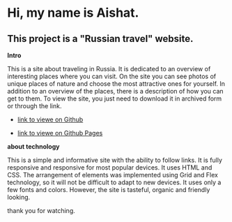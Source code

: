 # Hi, my name is Aishat.

## This project is a "Russian travel" website.

**Intro**

This is a site about traveling in Russia.
It is dedicated to an overview of interesting places where you can visit.
On the site you can see photos of unique places of nature and choose the most attractive ones for yourself. In addition to an overview of the places, there is a description of how you can get to them.
To view the site, you just need to download it in archived form or through the link.

* [link to viewe  on Github](https://github.com/homo-errantium/russian-travel)

* [link to viewe  on Github Pages](https://homo-errantium.github.io/russian-travel/)



**about technology**

This is a simple and informative site with the ability to follow links. It is fully responsive and responsive for most popular devices. It uses HTML and CSS. The arrangement of elements was implemented using Grid and Flex technology, so it will not be difficult to adapt to new devices. It uses only a few fonts and colors. However, the site is tasteful, organic and friendly looking.

thank you for watching.
